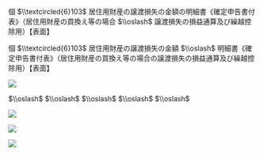 個 $\\textcircled{6}103$ 居住用財産の譲渡損失の金額の明細書《確定申告書付表》（居住用財産の買換え等の場合 $\\oslash$ 譲渡損失の損益通算及び繰越控除用）【表面】

個 $\\textcircled{6}103$ 居住用財産の譲渡損失の金額 $\\oslash$ 明細書《確定申告書付表》（居住用財産の買換え等の場合の譲渡損失の損益通算及び繰越控除用）【表面】

![](https://www.nta.go.jp/tmp/617d239d-28a0-4bb3-a29e-8eb6be1f1021/images/4d9317875034f3d29694ffc2a9bd4f35c547b0d257de9c276506e132c90c26c1.jpg)

$\\oslash$ $\\oslash$ $\\oslash$ $\\oslash$ $\\oslash$

![](https://www.nta.go.jp/tmp/617d239d-28a0-4bb3-a29e-8eb6be1f1021/images/6c4f9a9e6501ce1b8b303f70d083b37263ec5c62899cdb328fe3788d8d392820.jpg)

![](https://www.nta.go.jp/tmp/617d239d-28a0-4bb3-a29e-8eb6be1f1021/images/3d09afe3158301398c194b84e6e4570ce185ef94782820dccc17b1f49283a6f3.jpg)

![](https://www.nta.go.jp/tmp/617d239d-28a0-4bb3-a29e-8eb6be1f1021/images/df82c8f4147899b1433f90605fe1187a5215852358b55a0675360c9094a85e06.jpg)